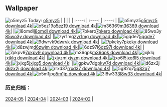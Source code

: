 ## Wallpaper
![o5myz5](https://w.wallhaven.cc/full/o5/wallhaven-o5myz5.png) Today: [o5myz5](https://th.wallhaven.cc/small/o5/o5myz5.jpg)
|      |      |      |
| :----: | :----: | :----: |
|![o5myz5](https://th.wallhaven.cc/small/o5/o5myz5.jpg)[o5myz5 download 4k](https://wallhaven.cc/w/o5myz5)|![o5ez19](https://th.wallhaven.cc/small/o5/o5ez19.jpg)[o5ez19 download 4k](https://wallhaven.cc/w/o5ez19)|![m36369](https://th.wallhaven.cc/small/m3/m36369.jpg)[m36369 download 4k](https://wallhaven.cc/w/m36369)|
|![l8omdl](https://th.wallhaven.cc/small/l8/l8omdl.jpg)[l8omdl download 4k](https://wallhaven.cc/w/l8omdl)|![7pkero](https://th.wallhaven.cc/small/7p/7pkero.jpg)[7pkero download 4k](https://wallhaven.cc/w/7pkero)|![85wo3y](https://th.wallhaven.cc/small/85/85wo3y.jpg)[85wo3y download 4k](https://wallhaven.cc/w/85wo3y)|
|![zyr1mg](https://th.wallhaven.cc/small/zy/zyr1mg.jpg)[zyr1mg download 4k](https://wallhaven.cc/w/zyr1mg)|![5gqde7](https://th.wallhaven.cc/small/5g/5gqde7.jpg)[5gqde7 download 4k](https://wallhaven.cc/w/5gqde7)|![9dwrvk](https://th.wallhaven.cc/small/9d/9dwrvk.jpg)[9dwrvk download 4k](https://wallhaven.cc/w/9dwrvk)|
|![7pkeky](https://th.wallhaven.cc/small/7p/7pkeky.jpg)[7pkeky download 4k](https://wallhaven.cc/w/7pkeky)|![d6zwjm](https://th.wallhaven.cc/small/d6/d6zwjm.jpg)[d6zwjm download 4k](https://wallhaven.cc/w/d6zwjm)|![6dz97l](https://th.wallhaven.cc/small/6d/6dz97l.jpg)[6dz97l download 4k](https://wallhaven.cc/w/6dz97l)|
|![7pkpv9](https://th.wallhaven.cc/small/7p/7pkpv9.jpg)[7pkpv9 download 4k](https://wallhaven.cc/w/7pkpv9)|![m36qpk](https://th.wallhaven.cc/small/m3/m36qpk.jpg)[m36qpk download 4k](https://wallhaven.cc/w/m36qpk)|![jxjklq](https://th.wallhaven.cc/small/jx/jxjklq.jpg)[jxjklq download 4k](https://wallhaven.cc/w/jxjklq)|
|![jxjyzm](https://th.wallhaven.cc/small/jx/jxjyzm.jpg)[jxjyzm download 4k](https://wallhaven.cc/w/jxjyzm)|![jxo6l5](https://th.wallhaven.cc/small/jx/jxo6l5.jpg)[jxo6l5 download 4k](https://wallhaven.cc/w/jxo6l5)|![jxjxg5](https://th.wallhaven.cc/small/jx/jxjxg5.jpg)[jxjxg5 download 4k](https://wallhaven.cc/w/jxjxg5)|
|![gpkw7d](https://th.wallhaven.cc/small/gp/gpkw7d.jpg)[gpkw7d download 4k](https://wallhaven.cc/w/gpkw7d)|![d6zx2j](https://th.wallhaven.cc/small/d6/d6zx2j.jpg)[d6zx2j download 4k](https://wallhaven.cc/w/d6zx2j)|![rrxd37](https://th.wallhaven.cc/small/rr/rrxd37.jpg)[rrxd37 download 4k](https://wallhaven.cc/w/rrxd37)|
|![5g82q7](https://th.wallhaven.cc/small/5g/5g82q7.jpg)[5g82q7 download 4k](https://wallhaven.cc/w/5g82q7)|![o5m1jp](https://th.wallhaven.cc/small/o5/o5m1jp.jpg)[o5m1jp download 4k](https://wallhaven.cc/w/o5m1jp)|![3l8w33](https://th.wallhaven.cc/small/3l/3l8w33.jpg)[3l8w33 download 4k](https://wallhaven.cc/w/3l8w33)|

### 历史归档：
[2024-05](https://github.com/april-projects/april-wallpaper/tree/main/picture/2024-05/) | [2024-04](https://github.com/april-projects/april-wallpaper/tree/main/picture/2024-04/) | [2024-03](https://github.com/april-projects/april-wallpaper/tree/main/picture/2024-03/) | [2024-02](https://github.com/april-projects/april-wallpaper/tree/main/picture/2024-02/) | 